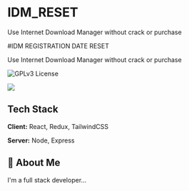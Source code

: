 # IDM_RESET
Use Internet Download Manager without crack or purchase

#IDM REGISTRATION DATE RESET 

Use Internet Download Manager without crack or purchase




![GPLv3 License](https://img.shields.io/badge/License-GPL%20v3-yellow.svg)

![](https://img.shields.io/badge/PYTHON-3.11-Yellow)

## Tech Stack

**Client:** React, Redux, TailwindCSS

**Server:** Node, Express


## 🚀 About Me
I'm a full stack developer...
